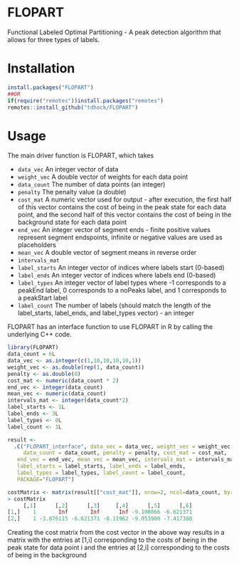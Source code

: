 # FLOPART 

Functional Labeled Optimal Partitioning - A peak detection algorithm
that allows for three types of labels.

# Installation

```r
install.packages("FLOPART")
##OR
if(require("remotes"))install.packages("remotes")
remotes::install_github("tdhock/FLOPART")
```

# Usage
The main driver function is FLOPART, which takes    
* `data_vec` An integer vector of data   
* `weight_vec` A double vector of weights for each data point  
* `data_count` The number of data points (an integer)
* `penalty` The penalty value (a double)
* `cost_mat` A numeric vector used for output - after execution, the first half of this vector contains the cost of being in the peak state for each data point, and the second half of this 
vector contains the cost of being in the background state for each data point  
* `end_vec` An integer vector of segment ends - finite positive values represent segment endspoints, infinite or negative values are used as placeholders  
* `mean_vec` A double vector of segment means in reverse order  
* `intervals_mat`  
* `label_starts` An integer vector of indices where labels start (0-based)  
* `label_ends` An integer vector of indices where labels end (0-based)  
* `label_types` An integer vector of label types where -1 corresponds to a peakEnd label, 0 corresponds to a noPeaks label, and 1 corresponds to a peakStart label  
* `label_count` The number of labels (should match the length of the label_starts, label_ends, and label_types vector) - an integer


FLOPART has an interface function to use FLOPART in R by calling the underlying C++ code.
```r
library(FLOPART)
data_count = 6L
data_vec <- as.integer(c(1,10,10,10,10,1))
weight_vec <- as.double(rep(1, data_count))
penalty <- as.double(0)
cost_mat <- numeric(data_count * 2)
end_vec <- integer(data_count)
mean_vec <- numeric(data_count) 
intervals_mat <- integer(data_count*2)
label_starts <- 1L
label_ends <- 3L
label_types <- 0L
label_count <- 1L

result <- 
  .C("FLOPART_interface", data_vec = data_vec, weight_vec = weight_vec,
     data_count = data_count, penalty = penalty, cost_mat = cost_mat,
   end_vec = end_vec, mean_vec = mean_vec, intervals_mat = intervals_mat,
   label_starts = label_starts, label_ends = label_ends,
   label_types = label_types, label_count = label_count,
   PACKAGE="FLOPART")

costMatrix <- matrix(result[["cost_mat"]], nrow=2, ncol=data_count, byrow=TRUE)
> costMatrix
     [,1]      [,2]      [,3]     [,4]      [,5]      [,6]
[1,]    1       Inf       Inf      Inf -9.100866 -6.621371
[2,]    1 -3.876115 -6.621371 -8.11962 -9.053900 -7.417388
```
Creating the cost matrix from the cost vector in the above way results in a matrix with the entries at [1,i] corresponding to the costs of being in
the peak state for data point i and the entries at [2,i] corresponding to the costs of being in the background
